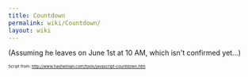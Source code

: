 ```yaml
---
title: Countdown
permalink: wiki/Countdown/
layout: wiki
---
```


<big><big>

<html>
<script language="JavaScript">
TargetDate = “06/01/2011 10:00 AM”; BackColor = “white”; ForeColor =
“\#330066”; CountActive = true; CountStepper = -1; LeadingZero = false;
//DisplayFormat = “Oh shoot! %%D%% days, %%H%% Hours, %%M%% Minutes
until Trick moves to China!”; DisplayFormat = “Oh shoot! %%D%% days and
%%H%% hours until Trick moves to China!”; FinishMessage = “I'm off to
China!”;

</script>
<script language="JavaScript" src="http://scripts.hashemian.com/js/countdown.js">
</script>
</html>
</big></big>

(Assuming he leaves on June 1st at 10 AM, which isn't confirmed yet...)

<small><small><small>Script from:
<http://www.hashemian.com/tools/javascript-countdown.htm></small></small></small>
